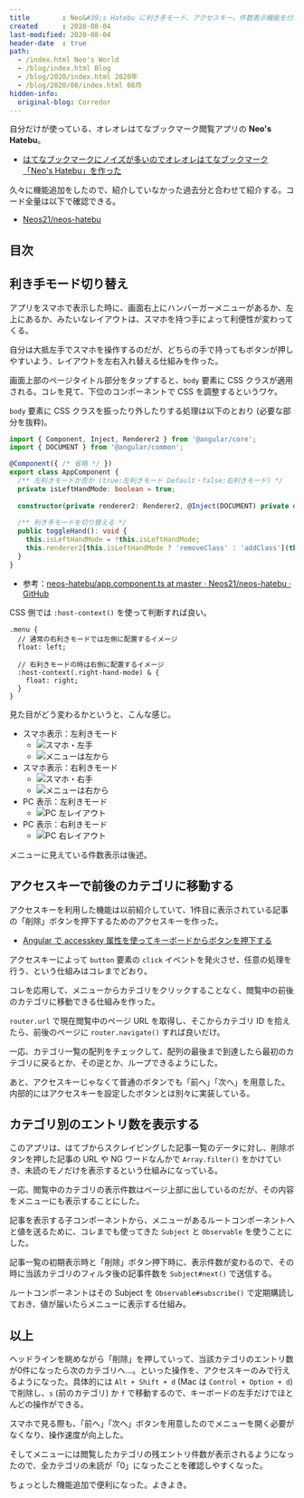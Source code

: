 ```yaml
---
title        : Neo&#39;s Hatebu に利き手モード、アクセスキー、件数表示機能を付けた
created      : 2020-08-04
last-modified: 2020-08-04
header-date  : true
path:
  - /index.html Neo's World
  - /blog/index.html Blog
  - /blog/2020/index.html 2020年
  - /blog/2020/08/index.html 08月
hidden-info:
  original-blog: Corredor
---
```


自分だけが使っている、オレオレはてなブックマーク閲覧アプリの __Neo's Hatebu__。

- [はてなブックマークにノイズが多いのでオレオレはてなブックマーク「Neo's Hatebu」を作った](/blog/2018/11/17-02.html)

久々に機能追加をしたので、紹介していなかった過去分と合わせて紹介する。コード全量は以下で確認できる。

- [Neos21/neos-hatebu](https://github.com/Neos21/neos-hatebu)

## 目次

## 利き手モード切り替え

アプリをスマホで表示した時に、画面右上にハンバーガーメニューがあるか、左上にあるか、みたいなレイアウトは、スマホを持つ手によって利便性が変わってくる。

自分は大抵左手でスマホを操作するのだが、どちらの手で持ってもボタンが押しやすいよう、レイアウトを左右入れ替える仕組みを作った。

画面上部のページタイトル部分をタップすると、`body` 要素に CSS クラスが適用される。コレを見て、下位のコンポーネントで CSS を調整するというワケ。

`body` 要素に CSS クラスを振ったり外したりする処理は以下のとおり (必要な部分を抜粋)。

```typescript
import { Component, Inject, Renderer2 } from '@angular/core';
import { DOCUMENT } from '@angular/common';

@Component({ /* 省略 */ })
export class AppComponent {
  /** 左利きモードか否か (true:左利きモード Default・false:右利きモード) */
  private isLeftHandMode: boolean = true;
  
  constructor(private renderer2: Renderer2, @Inject(DOCUMENT) private document: any) { }
  
  /** 利き手モードを切り替える */
  public toggleHand(): void {
    this.isLeftHandMode = !this.isLeftHandMode;
    this.renderer2[this.isLeftHandMode ? 'removeClass' : 'addClass'](this.document.body, 'right-hand-mode');
  }
}
```

- 参考：[neos-hatebu/app.component.ts at master · Neos21/neos-hatebu · GitHub](https://github.com/Neos21/neos-hatebu/blob/master/client/app/app.component.ts)

CSS 側では `:host-context()` を使って判断すれば良い。

```
.menu {
  // 通常の右利きモードでは左側に配置するイメージ
  float: left;
  
  // 右利きモードの時は右側に配置するイメージ
  :host-context(.right-hand-mode) & {
    float: right;
  }
}
```

見た目がどう変わるかというと、こんな感じ。

- スマホ表示：左利きモード
  - ![スマホ・左手](04-03-01.jpg)
  - ![メニューは左から](04-03-02.jpg)
- スマホ表示：右利きモード
  - ![スマホ・右手](04-03-03.jpg)
  - ![メニューは右から](04-03-04.jpg)
- PC 表示：左利きモード
  - ![PC 左レイアウト](04-03-05.png)
- PC 表示：右利きモード
  - ![PC 右レイアウト](04-03-06.png)

メニューに見えている件数表示は後述。

## アクセスキーで前後のカテゴリに移動する

アクセスキーを利用した機能は以前紹介していて、1件目に表示されている記事の「削除」ボタンを押下するためのアクセスキーを作った。

- [Angular で accesskey 属性を使ってキーボードからボタンを押下する](/blog/2020/03/16-03.html)

アクセスキーによって `button` 要素の `click` イベントを発火させ、任意の処理を行う、という仕組みはコレまでどおり。

コレを応用して、メニューからカテゴリをクリックすることなく、閲覧中の前後のカテゴリに移動できる仕組みを作った。

`router.url` で現在閲覧中のページ URL を取得し、そこからカテゴリ ID を拾えたら、前後のページに `router.navigate()` すれば良いだけ。

一応、カテゴリ一覧の配列をチェックして、配列の最後まで到達したら最初のカテゴリに戻るとか、その逆とか、ループできるようにした。

あと、アクセスキーじゃなくて普通のボタンでも「前へ」「次へ」を用意した。内部的にはアクセスキーを設定したボタンとは別々に実装している。

## カテゴリ別のエントリ数を表示する

このアプリは、はてブからスクレイピングした記事一覧のデータに対し、削除ボタンを押した記事の URL や NG ワードなんかで `Array.filter()` をかけていき、未読のモノだけを表示するという仕組みになっている。

一応、閲覧中のカテゴリの表示件数はページ上部に出しているのだが、その内容をメニューにも表示することにした。

記事を表示する子コンポーネントから、メニューがあるルートコンポーネントへと値を送るために、コレまでも使ってきた `Subject` と `Observable` を使うことにした。

記事一覧の初期表示時と「削除」ボタン押下時に、表示件数が変わるので、その時に当該カテゴリのフィルタ後の記事件数を `Subject#next()` で送信する。

ルートコンポーネントはその Subject を `Observable#subscribe()` で定期購読しておき、値が届いたらメニューに表示する仕組み。

## 以上

ヘッドラインを眺めながら「削除」を押していって、当該カテゴリのエントリ数が0件になったら次のカテゴリへ…。といった操作を、アクセスキーのみで行えるようになった。具体的には `Alt + Shift + d` (Mac は `Control + Option + d`) で削除し、`s` (前のカテゴリ) か `f` で移動するので、キーボードの左手だけでほとんどの操作ができる。

スマホで見る際も、「前へ」「次へ」ボタンを用意したのでメニューを開く必要がなくなり、操作速度が向上した。

そしてメニューには閲覧したカテゴリの残エントリ件数が表示されるようになったので、全カテゴリの未読が「0」になったことを確認しやすくなった。

ちょっとした機能追加で便利になった。よきよき。
